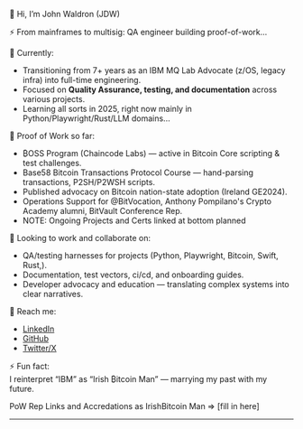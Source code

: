 👋 Hi, I’m John Waldron (JDW)

⚡ From mainframes to multisig: QA engineer building proof-of-work...  

🌱 Currently:  
- Transitioning from 7+ years as an IBM MQ Lab Advocate (z/OS, legacy infra) into full-time engineering.  
- Focused on **Quality Assurance, testing, and documentation** across various projects.  
- Learning all sorts in 2025, right now mainly in Python/Playwright/Rust/LLM domains...

🔭 Proof of Work so far:  
- ₿OSS Program (Chaincode Labs) — active in Bitcoin Core scripting & test challenges.  
- Base58 Bitcoin Transactions Protocol Course — hand-parsing transactions, P2SH/P2WSH scripts.  
- Published advocacy on Bitcoin nation-state adoption (Ireland GE2024).  
- Operations Support for @BitVocation, Anthony Pompilano's Crypto Academy alumni, BitVault Conference Rep.
- NOTE: Ongoing Projects and Certs linked at bottom planned  

👯 Looking to work and collaborate on:  
- QA/testing harnesses for projects (Python, Playwright, Bitcoin, Swift, Rust,).  
- Documentation, test vectors, ci/cd, and onboarding guides.  
- Developer advocacy and education — translating complex systems into clear narratives.  

💬 Reach me:  
- [LinkedIn](https://www.linkedin.com/in/johndtwaldron/)  
- [GitHub](https://github.com/johndtwaldron)  
- [Twitter/X](https://twitter.com/johndtwaldron)  

⚡ Fun fact:  
I reinterpret “IBM” as “Irish ₿itcoin Man” — marrying my past with my future. 

PoW Rep Links and Accredations as IrishBitcoin Man => 
[fill in here] 

---
